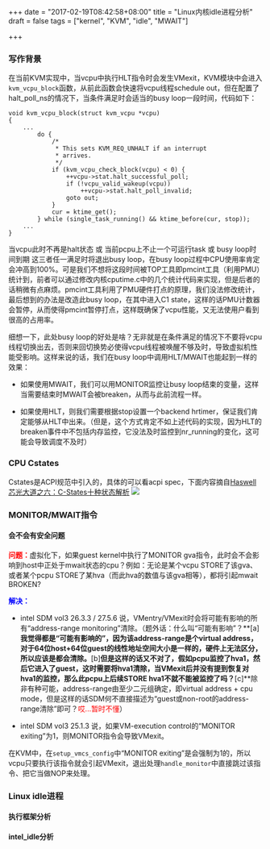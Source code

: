 +++
date = "2017-02-19T08:42:58+08:00"
title = "Linux内核idle进程分析"
draft = false
tags = ["kernel", "KVM", "idle", "MWAIT"]

+++

### 写作背景
在当前KVM实现中，当vcpu中执行HLT指令时会发生VMexit，KVM模块中会进入`kvm_vcpu_block`函数，从前此函数会快速将vcpu线程schedule out，但在配置了halt_poll_ns的情况下，当条件满足时会适当的busy loop一段时间，代码如下：
```
void kvm_vcpu_block(struct kvm_vcpu *vcpu)
{
	...
		do {
			/*
			 * This sets KVM_REQ_UNHALT if an interrupt
			 * arrives.
			 */
			if (kvm_vcpu_check_block(vcpu) < 0) {
				++vcpu->stat.halt_successful_poll;
				if (!vcpu_valid_wakeup(vcpu))
					++vcpu->stat.halt_poll_invalid;
				goto out;
			}
			cur = ktime_get();
		} while (single_task_running() && ktime_before(cur, stop));	
	...
}
```
当vcpu此时不再是halt状态 或 当前pcpu上不止一个可运行task 或 busy loop时间到期 这三者任一满足时将退出busy loop，在busy loop过程中CPU使用率肯定会冲高到100%。可是我们不想将这段时间被TOP工具即pmcint工具（利用PMU）统计到，前者可以通过修改内核cputime.c中的几个统计代码来实现，但是后者的话稍微有点麻烦。pmcint工具利用了PMU硬件打点的原理，我们没法修改统计，最后想到的办法是改造此busy loop，在其中进入C1 state，这样的话PMU计数器会暂停，从而使得pmcint暂停打点，这样既确保了vcpu性能，又无法使用户看到很高的占用率。

细想一下，此处busy loop的好处是啥？无非就是在条件满足的情况下不要将vcpu线程切换出去，否则来回切换势必使得vcpu线程被唤醒不够及时，导致虚拟机性能受影响。这样来说的话，我们在busy loop中调用HLT/MWAIT也能起到一样的效果：

+ 如果使用MWAIT，我们可以用MONITOR监控让busy loop结束的变量，这样当需要结束时MWAIT会被breaken，从而与此前流程一样。

+ 如果使用HLT，则我们需要根据stop设置一个backend hrtimer，保证我们肯定能够从HLT中出来。（但是，这个方式肯定不如上述代码的实现，因为HLT的breaken事件中不包括内存监控，它没法及时监控到nr_running的变化，这可能会导致调度不及时）


### CPU Cstates
Cstates是ACPI规范中引入的，具体的可以看acpi spec，下面内容摘自[Haswell芯光大道之六：C-States十种状态解析](http://www.expreview.com/25426.html)
![](intel-power-state.jpg)

### MONITOR/MWAIT指令

#### 会不会有安全问题
<font color=red>**问题：**</font>虚拟化下，如果guest kernel中执行了MONITOR gva指令，此时会不会影响到host中正处于mwait状态的cpu？例如：无论是某个vcpu STORE了该gva、或者某个pcpu STORE了某hva（而此hva的数值与该gva相等），都将引起mwait BROKEN?

<font color=blue>**解决：**</font>

+ intel SDM vol3 26.3.3 / 27.5.6 说，VMentry/VMexit时会将可能有影响的所有“address-range monitoring”清除。（题外话：什么叫“可能有影响”？**[a]**我觉得都是“可能有影响的”，因为该address-range是个virtual address，对于64位host+64位guest的线性地址空间大小是一样的，硬件上无法区分，所以应该是都会清除。**[b]**但是这样的话又不对了，假如pcpu监控了hva1，然后它进入了guest，这时需要将hva1清除，当VMexit后并没有提到恢复对hva1的监控，那么此pcpu上后续STORE hva1不就不能被监控了吗？**[c]**除非有种可能，address-range由至少二元组确定，即virtual address + cpu mode，但是这样的话SDM何不直接描述为“guest或non-root的address-range清除”即可？<font color=red>哎...暂时不懂</font>）

+ intel SDM vol3 25.1.3 说，如果VM-execution control的“MONITOR exiting”为1，则MONITOR指令会导致VMexit。

在KVM中，在`setup_vmcs_config`中“MONITOR exiting”是会强制为1的，所以vcpu只要执行该指令就会引起VMexit，退出处理`handle_monitor`中直接跳过该指令、把它当做NOP来处理。


### Linux idle进程

#### 执行框架分析

#### intel_idle分析
